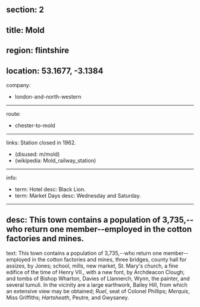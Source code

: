section: 2
----
title: Mold
----
region: flintshire
----
location: 53.1677, -3.1384
----
company:
- london-and-north-western
----
route:
- chester-to-mold
----
links:
Station closed in 1962.
- (disused: m/mold)
- (wikipedia: Mold_railway_station)
----
info:
- term: Hotel
  desc: Black Lion.
- term: Market Days
  desc: Wednesday and Saturday.
----
desc: This town contains a population of 3,735,--who return one member--employed in the cotton factories and mines.
----
text: This town contains a population of 3,735,--who return one member--employed in the cotton factories and mines, three bridges, county hall for assizes, by Jones; school, mills, new market, St. Mary's church, a fine edifice of the time of Henry VII., with a new font, by Archdeacon Clough; and tombs of Bishop Wharton, Davies of Llannerch, Wynn, the painter, and several tumuli. In the vicinity are a large earthwork, Bailey Hill, from which an extensive view may be obtained; *Ruel*, seat of Colonel Phillips; *Merquis*, Miss Griffiths; *Hartsheath*, Peutre, and Gwysaney.
